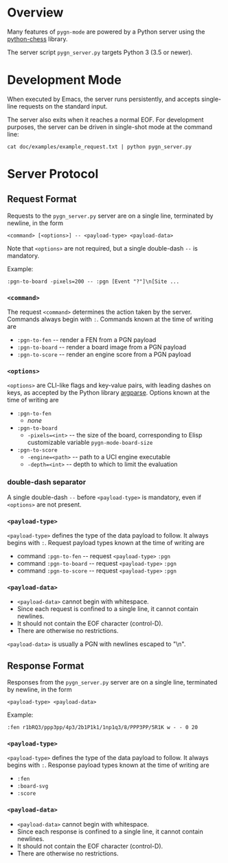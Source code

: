 # Overview

Many features of `pygn-mode` are powered by a Python server using the
[python-chess](https://pypi.org/project/python-chess/) library.

The server script `pygn_server.py` targets Python 3 (3.5 or newer).

# Development Mode

When executed by Emacs, the server runs persistently, and accepts single-line
requests on the standard input.

The server also exits when it reaches a normal EOF.  For development purposes,
the server can be driven in single-shot mode at the command line:

```
cat doc/examples/example_request.txt | python pygn_server.py
```

# Server Protocol

## Request Format

Requests to the `pygn_server.py` server are on a single line, terminated by
newline, in the form

```
<command> [<options>] -- <payload-type> <payload-data>
```

Note that `<options>` are not required, but a single double-dash `--` is
mandatory.

Example:

```
:pgn-to-board -pixels=200 -- :pgn [Event "?"]\n[Site ...
```

### `<command>`

The request `<command>` determines the action taken by the server.  Commands
always begin with `:`.  Commands known at the time of writing are

 * `:pgn-to-fen` -- render a FEN from a PGN payload
 * `:pgn-to-board` -- render a board image from a PGN payload
 * `:pgn-to-score` -- render an engine score from a PGN payload

### `<options>`

`<options>` are CLI-like flags and key-value pairs, with leading dashes on
keys, as accepted by the Python library [argparse](https://docs.python.org/3/library/argparse.html).  Options known at the time
of writing are

 * `:pgn-to-fen`
   - _none_
 * `:pgn-to-board`
   - `-pixels=<int>` -- the size of the board, corresponding to Elisp customizable variable `pygn-mode-board-size`
 * `:pgn-to-score`
   - `-engine=<path>` -- path to a UCI engine executable
   - `-depth=<int>` -- depth to which to limit the evaluation

### double-dash separator

A single double-dash `--` before `<payload-type>` is mandatory, even if
`<options>` are not present.

### `<payload-type>`

`<payload-type>` defines the type of the data payload to follow.  It always
begins with `:`.  Request payload types known at the time of writing are

 * command `:pgn-to-fen` -- request `<payload-type>` `:pgn`
 * command `:pgn-to-board` -- request `<payload-type>` `:pgn`
 * command `:pgn-to-score` -- request `<payload-type>` `:pgn`

### `<payload-data>`

 * `<payload-data>` cannot begin with whitespace.
 * Since each request is confined to a single line, it cannot contain newlines.
 * It should not contain the EOF character (control-D).
 * There are otherwise no restrictions.

`<payload-data>` is usually a PGN with newlines escaped to "\n".

## Response Format

Responses from the `pygn_server.py` server are on a single line, terminated by
newline, in the form

```
<payload-type> <payload-data>
```

Example:

```
:fen r1bRQ3/ppp3pp/4p3/2b1P1k1/1np1q3/8/PPP3PP/5R1K w - - 0 20
```

### `<payload-type>`

`<payload-type>` defines the type of the data payload to follow.  It always
begins with `:`.  Response payload types known at the time of writing are

 * `:fen`
 * `:board-svg`
 * `:score`

### `<payload-data>`

 * `<payload-data>` cannot begin with whitespace.
 * Since each response is confined to a single line, it cannot contain newlines.
 * It should not contain the EOF character (control-D).
 * There are otherwise no restrictions.
